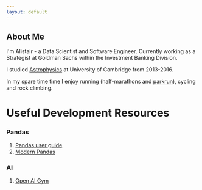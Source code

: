 ```yaml
---
layout: default
---
```


## About Me
I'm Alistair - a Data Scientist and Software Engineer. Currently working as a Strategist at Goldman Sachs
within the Investment Banking Division.

I studied [Astrophysics](https://www.ast.cam.ac.uk/students) at University of Cambridge from 2013-2016.

In my spare time time I enjoy running (half-marathons and [parkrun](https://www.parkrun.org.uk/)), cycling and rock climbing.


# Useful Development Resources

### Pandas

1. [Pandas user guide](https://pandas.pydata.org/pandas-docs/stable/user_guide/index.html)
2. [Modern Pandas](https://tomaugspurger.github.io/modern-8-scaling.html)

### AI

1. [Open AI Gym](https://gym.openai.com/)